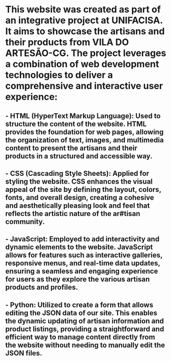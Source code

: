# This website was created as part of an integrative project at UNIFACISA. It aims to showcase the artisans and their products from VILA DO ARTESÃO-CG. The project leverages a combination of web development technologies to deliver a comprehensive and interactive user experience:

## - HTML (HyperText Markup Language): Used to structure the content of the website. HTML provides the foundation for web pages, allowing the organization of text, images, and multimedia content to present the artisans and their products in a structured and accessible way.

## - CSS (Cascading Style Sheets): Applied for styling the website. CSS enhances the visual appeal of the site by defining the layout, colors, fonts, and overall design, creating a cohesive and aesthetically pleasing look and feel that reflects the artistic nature of the ar#tisan community.

## - JavaScript: Employed to add interactivity and dynamic elements to the website. JavaScript allows for features such as interactive galleries, responsive menus, and real-time data updates, ensuring a seamless and engaging experience for users as they explore the various artisan products and profiles.

## - Python: Utilized to create a form that allows editing the JSON data of our site. This enables the dynamic updating of artisan information and product listings, providing a straightforward and efficient way to manage content directly from the website without needing to manually edit the JSON files.

